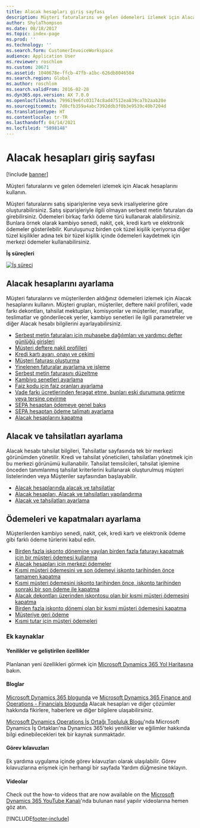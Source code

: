 ```yaml
---
title: Alacak hesapları giriş sayfası
description: Müşteri faturalarını ve gelen ödemeleri izlemek için Alacak hesaplarını kullanın.
author: ShylaThompson
ms.date: 08/18/2017
ms.topic: index-page
ms.prod: ''
ms.technology: ''
ms.search.form: CustomerInvoiceWorkspace
audience: Application User
ms.reviewer: roschlom
ms.custom: 20671
ms.assetid: 1040678e-ffcb-47fb-a1bc-626db8046504
ms.search.region: Global
ms.author: roschlom
ms.search.validFrom: 2016-02-28
ms.dyn365.ops.version: AX 7.0.0
ms.openlocfilehash: 799619e6fc03174c8ad47512ea839ca7b2aab20e
ms.sourcegitcommit: 7d0cfb359a4abc7392ddb3f0b3e9539c40b7204d
ms.translationtype: HT
ms.contentlocale: tr-TR
ms.lasthandoff: 04/14/2021
ms.locfileid: "5898148"
---
```

# <a name="accounts-receivable-home-page"></a>Alacak hesapları giriş sayfası

[!include [banner](../includes/banner.md)]

Müşteri faturalarını ve gelen ödemeleri izlemek için Alacak hesaplarını kullanın. 

Müşteri faturalarını satış siparişlerine veya sevk irsaliyelerine göre oluşturabilirsiniz. Satış siparişleriyle ilgili olmayan serbest metin faturaları da girebilirsiniz. Ödemeleri birkaç farklı ödeme türü kullanarak alabilirsiniz. Bunlara örnek olarak kambiyo senedi, nakit, çek, kredi kartı ve elektronik ödemeler gösterilebilir. Kuruluşunuz birden çok tüzel kişilik içeriyorsa diğer tüzel kişilikler adına tek bir tüzel kişilik içinde ödemeleri kaydetmek için merkezi ödemeler kullanabilirsiniz.


**İş süreçleri**

[![İş süreci](./media/AR-process.PNG)](./media/AR-process.PNG)

## <a name="set-up-accounts-receivable"></a>Alacak hesaplarını ayarlama

Müşteri faturalarını ve müşterilerden aldığınız ödemeleri izlemek için Alacak hesaplarını kullanın. Müşteri grupları, müşteriler, deftere nakil profilleri, vade farkı dekontları, tahsilat mektupları, komisyonlar ve müşteriler, masraflar, teslimatlar ve gönderilecek yerler, kambiyo senetleri ile ilgili parametreler ve diğer Alacak hesabı bilgilerini ayarlayabilirsiniz. 

- [Serbest metin faturaları için muhasebe dağılımları ve yardımcı defter günlüğü girişleri](accounting-distributions-subledger-journal-entries-free-text-invoices.md)
- [Müşteri deftere nakil profilleri](customer-posting-profiles.md)
- [Kredi kartı ayarı, onayı ve çekimi](credit-card-authorizations.md)
- [Müşteri faturası oluşturma](configure-customer-invoices.md)
- [Yinelenen faturalar ayarlama ve işleme](set-up-process-recurring-invoices.md)
- [Serbest metin faturasını düzeltme](correct-free-text-invoice.md)
- [Kambiyo senetleri ayarlama](set-up-bills-exchange.md)
- [Faiz kodu için faiz oranları ayarlama](set-up-interest-rates-interest-code.md)
- [Vade farkı ücretlerinden feragat etme, bunları eski durumuna getirme veya tersine çevirme](waive-reinstate-reverse-interest-fees.md)
- [SEPA hesaptan ödemeye genel bakış](sepa-direct-debit-overview.md)
- [SEPA hesaptan ödeme talimatı ayarlama](sepa-direct-debit-mandate.md)
- [Alacak hesaplarını kapatma](close-accounts-receivable.md)
    
## <a name="set-up-credit-and-collections"></a>Alacak ve tahsilatları ayarlama

Alacak hesabı tahsilat bilgileri, Tahsilatlar sayfasında tek bir merkezi görünümden yönetilir. Kredi ve tahsilat yöneticileri, tahsilatları yönetmek için bu merkezi görünümü kullanabilir. Tahsilat temsilcileri, tahsilat işlemine önceden tanımlanmış tahsilat kriterlerini kullanarak oluşturulmuş müşteri listelerinden veya Müşteriler sayfasından başlayabilir.

- [Alacak hesaplarında alacak ve tahsilatlar](collections-credit-accounts-receivable.md)
- [Alacak hesapları, Alacak ve tahsilatları yapılandırma](accounts-receivables-set-up-overview.md)
- [Alacak ve tahsilatları ayarlama](set-up-collections.md)

## <a name="set-up-payments-and-settlements"></a>Ödemeleri ve kapatmaları ayarlama

Müşterilerden kambiyo senedi, nakit, çek, kredi kartı ve elektronik ödeme gibi farklı ödeme türlerini kabul edin. 

- [Birden fazla iskonto dönemine yayılan birden fazla faturayı kapatmak için bir müşteri ödemesi kullanma](customer-payment-settle-multiple-invoices-multiple-discount-periods.md)
- [Alacak hesapları için merkezi ödemeler](centralized-payments-accounts-receivable.md)
- [Kısmi müşteri ödemesini ve son ödemeyi iskonto tarihinden önce tamamen kapatma](../accounts-payable/settle-partial-customer-payment-or-final-payment-before-discount.md)
- [Kısmi müşteri ödemesini iskonto tarihinden önce, iskonto tarihinden sonraki bir son ödeme ile kapatma](settle-partial-customer-payment-before-discount-or-final-payment-after.md)
- [Alacak dekontları üzerinden iskontosu olan bir kısmi müşteri ödemesini kapatma](settle-partial-customer-payment-discounts-credit-notes.md)
- [Birden fazla iskonto dönemi olan bir kısmi müşteri ödemesini kapatma](settle-partial-customer-payment-multiple-discount-periods.md)
- [Müşteriye geri ödeme](reimburse-customers.md)
- [Kısmi tutar için müşteri ödemeleri](customer-payments-partial-amount.md)
   
### <a name="additional-resources"></a>Ek kaynaklar

#### <a name="whats-new-and-in-development"></a>Yenilikler ve geliştirilen özellikler

Planlanan yeni özellikleri görmek için [Microsoft Dynamics 365 Yol Haritasına](/dynamics365/release-plans/) bakın. 

#### <a name="blogs"></a>Bloglar

[Microsoft Dynamics 365 blogunda](https://community.dynamics.com/b/msftdynamicsblog?c=Enterprise) ve [Microsoft Dynamics 365 Finance and Operations - Financials blogunda](https://community.dynamics.com/365/financeandoperations/b/financials) Alacak hesapları ve diğer çözümler hakkında fikirlere, haberlere ve diğer bilgilere ulaşabilirsiniz.

[Microsoft Dynamics Operations İş Ortağı Topluluk Blogu](https://community.dynamics.com/partner/b/operationspartnercommunityblog)'nda Microsoft Dynamics İş Ortakları'na Dynamics 365'teki yenilikler ve eğilimler hakkında bilgi edinebilecekleri tek bir kaynak sunmaktadır.

#### <a name="task-guides"></a>Görev kılavuzları
Ek yardıma uygulama içinde görev kılavuzları olarak ulaşılabilir. Görev kılavuzlarına erişmek için herhangi bir sayfada Yardım düğmesine tıklayın.

#### <a name="videos"></a>Videolar

Check out the how-to videos that are now available on the [Microsoft Dynamics 365 YouTube Kanalı](https://www.youtube.com/channel/UCJGCg4rB3QSs8y_1FquelBQ)'nda bulunan nasıl yapılır videolarına hemen göz atın.









[!INCLUDE[footer-include](../../includes/footer-banner.md)]
